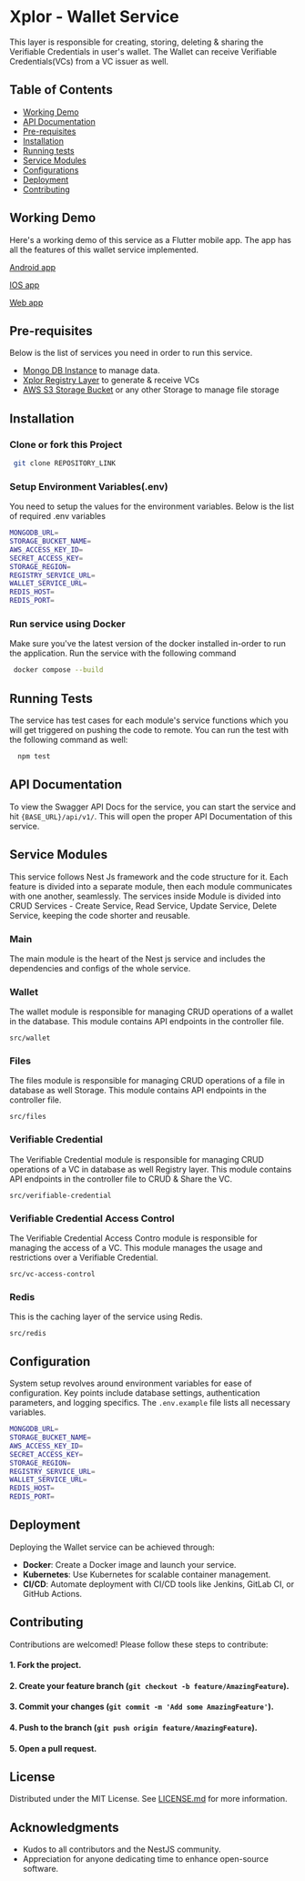 # Xplor - Wallet Service
This layer is responsible for creating, storing, deleting & sharing the Verifiable Credentials in user's wallet. The Wallet can receive Verifiable Credentials(VCs) from a VC issuer as well. 

## Table of Contents

- [Working Demo](#working-demo)
- [API Documentation](#api-documentation)
- [Pre-requisites](#pre-requisites)
- [Installation](#installation)
- [Running tests](#running-tests)
- [Service Modules](#service-modules)
- [Configurations](#configurations)
- [Deployment](#deployment)
- [Contributing](#contributing)
## Working Demo

Here's a working demo of this service as a Flutter mobile app. The app has all the features of this wallet service implemented.

[Android app](https://playstore.com)

[IOS app](https://apple.com)

[Web app](https://apple.com)


## Pre-requisites
Below is the list of services you need in order to run this service.
- [Mongo DB Instance](https://www.mongodb.com/) to manage data.
- [Xplor Registry Layer](https://github.com/xplor-registry) to generate & receive VCs 
- [AWS S3 Storage Bucket](https://aws.amazon.com/) or any other Storage to manage file storage


## Installation

### Clone or fork this Project

```bash
 git clone REPOSITORY_LINK
```
    
### Setup Environment Variables(.env)
You need to setup the values for the environment variables. Below is the list of required .env variables

```bash
MONGODB_URL=
STORAGE_BUCKET_NAME=
AWS_ACCESS_KEY_ID=
SECRET_ACCESS_KEY=
STORAGE_REGION=
REGISTRY_SERVICE_URL=
WALLET_SERVICE_URL=
REDIS_HOST=
REDIS_PORT=
```
### Run service using Docker
Make sure you've the latest version of the docker installed in-order to run the application. Run the service with the following command

```bash
 docker compose --build
```


    
## Running Tests

The service has test cases for each module's service functions which you will get triggered on pushing the code to remote. You can run the test with the following command as well:

```bash
  npm test
```

## API Documentation
To view the Swagger API Docs for the service, you can start the service and hit
```{BASE_URL}/api/v1/```. This will open the proper API Documentation of this service.


## Service Modules
This service follows Nest Js framework and the code structure for it. Each feature is divided into a separate module, then each module communicates with one another, seamlessly. The services inside Module is divided into CRUD Services - Create Service, Read Service, Update Service, Delete Service, keeping the code shorter and reusable.

### Main
The main module is the heart of the Nest js service and includes the dependencies and configs of the whole service.

### Wallet
The wallet module is responsible for managing CRUD operations of a wallet in the database. This module contains API endpoints in the controller file.
``` 
src/wallet 
```

### Files
The files module is responsible for managing CRUD operations of a file in database as well Storage. This module contains API endpoints in the controller file.
``` 
src/files 
```

### Verifiable Credential
The Verifiable Credential module is responsible for managing CRUD operations of a VC in database as well Registry layer. This module contains API endpoints in the controller file to CRUD & Share the VC.
``` 
src/verifiable-credential 
```

### Verifiable Credential Access Control
The Verifiable Credential Access Contro module is responsible for managing the access of a VC. This module manages the usage and restrictions over a Verifiable Credential.
``` 
src/vc-access-control 
```

### Redis
This is the caching layer of the service using Redis.
``` 
src/redis
```
## Configuration

System setup revolves around environment variables for ease of configuration. Key points include database settings, authentication parameters, and logging specifics. The `.env.example` file lists all necessary variables.

```bash
MONGODB_URL=
STORAGE_BUCKET_NAME=
AWS_ACCESS_KEY_ID=
SECRET_ACCESS_KEY=
STORAGE_REGION=
REGISTRY_SERVICE_URL=
WALLET_SERVICE_URL=
REDIS_HOST=
REDIS_PORT=
```

## Deployment

Deploying the Wallet service can be achieved through:

- **Docker**: Create a Docker image and launch your service.
- **Kubernetes**: Use Kubernetes for scalable container management.
- **CI/CD**: Automate deployment with CI/CD tools like Jenkins, GitLab CI, or GitHub Actions.

## Contributing

Contributions are welcomed! Please follow these steps to contribute:

#### 1. Fork the project.
#### 2. Create your feature branch (`git checkout -b feature/AmazingFeature`).
#### 3. Commit your changes (`git commit -m 'Add some AmazingFeature'`).
#### 4. Push to the branch (`git push origin feature/AmazingFeature`).
#### 5. Open a pull request.

## License

Distributed under the MIT License. See [LICENSE.md](LICENSE.md) for more information.

## Acknowledgments

- Kudos to all contributors and the NestJS community.
- Appreciation for anyone dedicating time to enhance open-source software.
